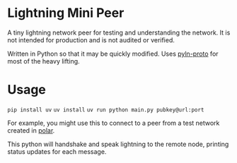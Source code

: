 # Lightning Mini Peer

A tiny lightning network peer for testing and understanding the network. It is not intended for production and is not audited or verified.

Written in Python so that it may be quickly modified. Uses [pyln-proto](https://github.com/ElementsProject/lightning/tree/master/contrib/pyln-proto) for most of the heavy lifting.

# Usage

`pip install uv`
`uv install`
`uv run python main.py pubkey@url:port`

For example, you might use this to connect to a peer from a test network created in [polar](https://lightningpolar.com/).

This python will handshake and speak lightning to the remote node, printing status updates for each message.
